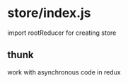 # store/index.js

import rootReducer for creating store

## thunk

work with asynchronous code in redux